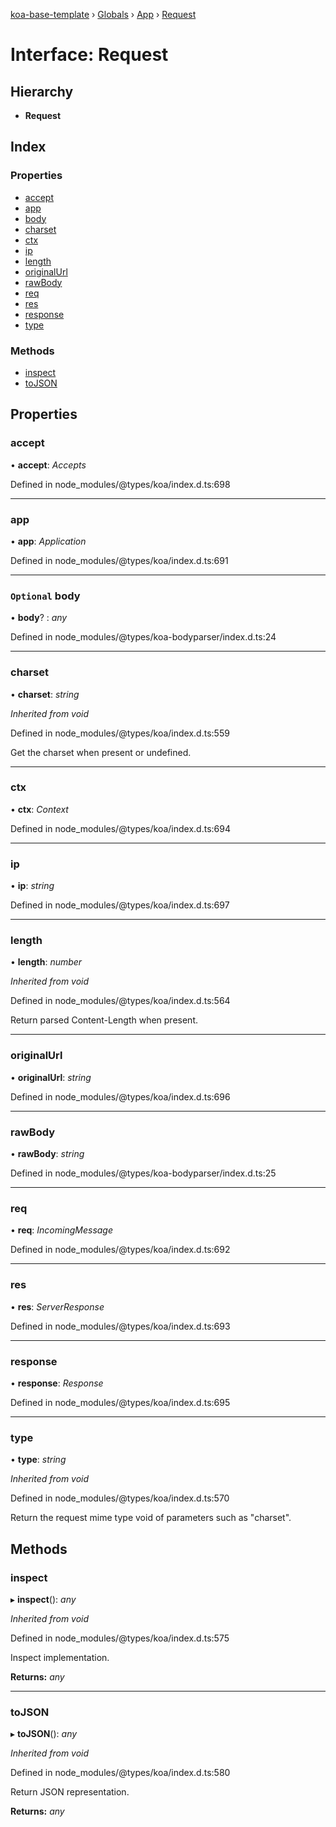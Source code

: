 [koa-base-template](../README.md) › [Globals](../globals.md) › [App](../classes/app.md) › [Request](app.request.md)

# Interface: Request

## Hierarchy

* **Request**

## Index

### Properties

* [accept](app.request.md#accept)
* [app](app.request.md#app)
* [body](app.request.md#optional-body)
* [charset](app.request.md#charset)
* [ctx](app.request.md#ctx)
* [ip](app.request.md#ip)
* [length](app.request.md#length)
* [originalUrl](app.request.md#originalurl)
* [rawBody](app.request.md#rawbody)
* [req](app.request.md#req)
* [res](app.request.md#res)
* [response](app.request.md#response)
* [type](app.request.md#type)

### Methods

* [inspect](app.request.md#inspect)
* [toJSON](app.request.md#tojson)

## Properties

###  accept

• **accept**: *Accepts*

Defined in node_modules/@types/koa/index.d.ts:698

___

###  app

• **app**: *Application*

Defined in node_modules/@types/koa/index.d.ts:691

___

### `Optional` body

• **body**? : *any*

Defined in node_modules/@types/koa-bodyparser/index.d.ts:24

___

###  charset

• **charset**: *string*

*Inherited from void*

Defined in node_modules/@types/koa/index.d.ts:559

Get the charset when present or undefined.

___

###  ctx

• **ctx**: *Context*

Defined in node_modules/@types/koa/index.d.ts:694

___

###  ip

• **ip**: *string*

Defined in node_modules/@types/koa/index.d.ts:697

___

###  length

• **length**: *number*

*Inherited from void*

Defined in node_modules/@types/koa/index.d.ts:564

Return parsed Content-Length when present.

___

###  originalUrl

• **originalUrl**: *string*

Defined in node_modules/@types/koa/index.d.ts:696

___

###  rawBody

• **rawBody**: *string*

Defined in node_modules/@types/koa-bodyparser/index.d.ts:25

___

###  req

• **req**: *IncomingMessage*

Defined in node_modules/@types/koa/index.d.ts:692

___

###  res

• **res**: *ServerResponse*

Defined in node_modules/@types/koa/index.d.ts:693

___

###  response

• **response**: *Response*

Defined in node_modules/@types/koa/index.d.ts:695

___

###  type

• **type**: *string*

*Inherited from void*

Defined in node_modules/@types/koa/index.d.ts:570

Return the request mime type void of
parameters such as "charset".

## Methods

###  inspect

▸ **inspect**(): *any*

*Inherited from void*

Defined in node_modules/@types/koa/index.d.ts:575

Inspect implementation.

**Returns:** *any*

___

###  toJSON

▸ **toJSON**(): *any*

*Inherited from void*

Defined in node_modules/@types/koa/index.d.ts:580

Return JSON representation.

**Returns:** *any*
